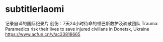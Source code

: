 # subtitlerlaomi
记录自译的国际纪录片
创伤：7天24小时待命的顿巴斯救护及疏散团队 Trauma: Paramedics risk their lives to save injured civilians in Donetsk, Ukraine https://www.acfun.cn/v/ac33818665
